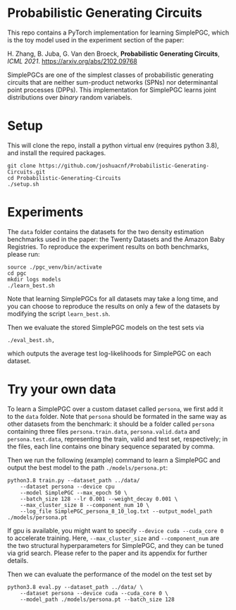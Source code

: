 # Probabilistic Generating Circuits

This repo contains a PyTorch implementation for learning SimplePGC, which is 
the toy model used in the experiment section of the paper:

H. Zhang, B. Juba, G. Van den Broeck, 
**Probabilistic Generating Circuits**,
*ICML 2021*. 
https://arxiv.org/abs/2102.09768

SimplePGCs are one of the simplest classes of probabilistic generating 
circuits that are neither sum-product networks (SPNs) nor determinantal 
point processes (DPPs). This implementation for SimplePGC learns joint 
distributions over <em>binary</em> random variabels.


# Setup 

This will clone the repo, install a python virtual env (requires python 3.8), and
install the required packages.

    git clone https://github.com/joshuacnf/Probabilistic-Generating-Circuits.git
    cd Probabilistic-Generating-Circuits
    ./setup.sh

# Experiments

The `data` folder contains the datasets for the two density estimation benchmarks used in the paper: the Twenty Datasets and the Amazon Baby Registries. To reproduce the experiment results on both benchmarks, please run:

    source ./pgc_venv/bin/activate
    cd pgc
    mkdir logs models
    ./learn_best.sh

Note that learning SimplePGCs for all 
datasets may take a long time, and you can choose to reproduce the results on only a few
of the datasets by modifying the script `learn_best.sh`.

Then we evaluate the stored SimplePGC models on the test sets via

    ./eval_best.sh,

which outputs the average test log-likelihoods for SimplePGC on each dataset.

# Try your own data
To learn a SimplePGC over a custom dataset called `persona`, we first add it to the `data` folder. 
Note that `persona` should be formated in the same way as other datasets from the benchmark: 
it should be a folder called `persona` containing three
files `persona.train.data`, `persona.valid.data` and `persona.test.data`, representing the train, valid
and test set, respectively; in the files, each line contains one binary sequence separated by comma.

Then we run the following (example) command to learn a SimplePGC and output the best model to
the path `./models/persona.pt`:

    python3.8 train.py --dataset_path ../data/
        --dataset persona --device cpu
        --model SimplePGC --max_epoch 50 \
        --batch_size 128 --lr 0.001 --weight_decay 0.001 \
        --max_cluster_size 8 --component_num 10 \
        --log_file SimplePGC_persona_8_10_log.txt --output_model_path ./models/persona.pt

If gpu is available, you might want to specify `--device cuda --cuda_core 0` to accelerate training.
Here, `--max_cluster_size` and `--component_num` are the two structural hyperparameters for SimplePGC, and
they can be tuned via grid search. Please refer to the paper and its appendix for further details.

Then we can evaluate the performance of the model on the test set by

    python3.8 eval.py --dataset_path ../data/ \
        --dataset persona --device cuda --cuda_core 0 \
        --model_path ./models/persona.pt --batch_size 128 
